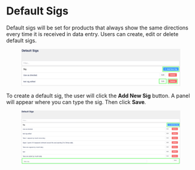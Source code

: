 # Default Sigs

Default sigs will be set for products that always show the same directions every time it is received in data entry. Users can create, edit or delete default sigs.

<figure><img src="../../.gitbook/assets/image (507).png" alt=""><figcaption></figcaption></figure>

To create a default sig, the user will click the **Add New Sig** button. A panel will appear where you can type the sig. Then click **Save**_._

<figure><img src="../../.gitbook/assets/image (508).png" alt=""><figcaption></figcaption></figure>
